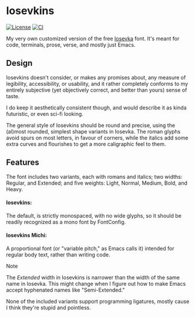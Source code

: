 # Iosevkins

[![License](https://img.shields.io/github/license/fernzi/iosevkins?label=License)](LICENSE)
[![CI](https://github.com/fernzi/iosevkins/actions/workflows/ci.yaml/badge.svg)][url-ci]

My very own customized version of the free [Iosevka][url-io] font.
It's meant for code, terminals, prose, verse, and mostly just Emacs.

[url-io]: https://typeof.net/Iosevka/
[url-ci]: https://github.com/fernzi/iosevkins/actions/workflows/ci.yaml

## Design

Iosevkins doesn't consider, or makes any promises about,
any measure of legibility, accessibility, or usability,
and it rather completely conforms to my entirely subjective
(yet objectively correct, and better than yours) sense of taste.

I do keep it aesthetically consistent though, and
would describe it as kinda futuristic, or even sci-fi looking.

The general style of Iosevkins should be round and precise,
using the (al)most rounded, simplest shape variants in Iosevka.
The roman glyphs avoid spurs on most letters, in favour of corners,
while the italics add some extra curves and flourishes to get a
more caligraphic feel to them.

## Features

The font includes two variants, each with romans and italics;
two widths: Regular, and Extended; and
five weights: Light, Normal, Medium, Bold, and Heavy.

#### Iosevkins:
The default, is strictly monospaced, with no wide glyphs,
so it should be readily recognized as a mono font by FontConfig.

#### Iosevkins Michi:
A proportional font (or "variable pitch," as Emacs calls it)
intended for regular body text, rather than writing code.

> [!NOTE]
> The *Extended* width in Iosevkins is narrower
> than the width of the same name in Iosevka.
> This might change when I figure out how to make Emacs
> accept hyphenated names like "Semi-Extended."

None of the included variants support programming ligatures,
mostly cause I think they're stupid and pointless.
